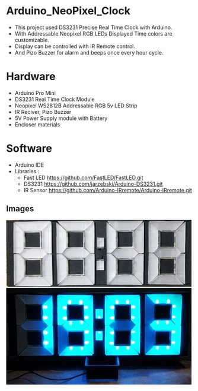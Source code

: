# Arduino_NeoPixel_Clock
* This project used DS3231 Precise Real Time Clock with Arduino.
* With Addressable Neopixel RGB LEDs Displayed Time colors are customizable.
* Display can be controlled with IR Remote control.
* And Pizo Buzzer for alarm and beeps once every hour cycle.

# Hardware
* Arduino Pro Mini
* DS3231 Real Time Clock Module
* Neopixel WS2812B Addressable RGB 5v LED Strip
* IR Reciver, Pizo Buzzer
* 5V Power Supply module with Battery
* Encloser materials

# Software
* Arduino IDE
* Libraries : 
    * Fast LED    https://github.com/FastLED/FastLED.git
    * DS3231      https://github.com/jarzebski/Arduino-DS3231.git
    * IR Sensor   https://github.com/Arduino-IRremote/Arduino-IRremote.git

## Images

![Image link](https://github.com/kaushikbaidya09/Arduino_NeoPixel_Clock/blob/main/Pic/image1.jpg?raw=true)
![Image link](https://github.com/kaushikbaidya09/Arduino_NeoPixel_Clock/blob/main/Pic/image2.jpg?raw=true)
